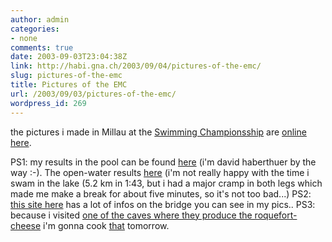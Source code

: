 ```yaml
---
author: admin
categories:
- none
comments: true
date: 2003-09-03T23:04:38Z
link: http://habi.gna.ch/2003/09/04/pictures-of-the-emc/
slug: pictures-of-the-emc
title: Pictures of the EMC
url: /2003/09/03/pictures-of-the-emc/
wordpress_id: 269
---
```


the pictures i made in Millau at the [Swimming Championsship](http://www.ffnatation.org/events/mtr_millau_2003/millau.php?idlng=gbr&idrub=acc&idact=hom) are [online here](http://habi.gna.ch/pics/Millau/).

PS1: my results in the pool can be found [here](http://www.ffnatation.org/webffn/mtr/xx_live_nag.php?idcpt=567&idlng=gbr&idclb=SKBE%20BERN) (i'm david haberthuer by the way :-). The open-water results [here](http://www.ffnatation.org/events/mtr_millau_2003/millau.php?idlng=gbr&idrub=res&idact=eau) (i'm not really happy with the time i swam in the lake (5.2 km in 1:43, but i had a major cramp in both legs which made me make a break for about five minutes, so it's not too bad...)
PS2: [this site here](http://www.brueckenweb.de/Datenbank/bruecken/brueckenblatt.php?bas=3800) has a lot of infos on the bridge you can see in my pics..
PS3: because i visited [one of the caves where they produce the roquefort-cheese](http://www.roquefort-societe.com/) i'm gonna cook [that](http://frenchfood.about.com/library/blroqpasta.htm) tomorrow.
